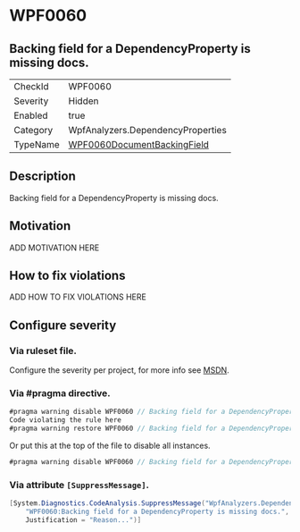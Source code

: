 # WPF0060
## Backing field for a DependencyProperty is missing docs.

<!-- start generated table -->
<table>
<tr>
  <td>CheckId</td>
  <td>WPF0060</td>
</tr>
<tr>
  <td>Severity</td>
  <td>Hidden</td>
</tr>
<tr>
  <td>Enabled</td>
  <td>true</td>
</tr>
<tr>
  <td>Category</td>
  <td>WpfAnalyzers.DependencyProperties</td>
</tr>
<tr>
  <td>TypeName</td>
  <td><a href="https://github.com/DotNetAnalyzers/WpfAnalyzers/blob/master/WpfAnalyzers.Analyzers/WPF0060DocumentBackingField.cs">WPF0060DocumentBackingField</a></td>
</tr>
</table>
<!-- end generated table -->

## Description

Backing field for a DependencyProperty is missing docs.

## Motivation

ADD MOTIVATION HERE

## How to fix violations

ADD HOW TO FIX VIOLATIONS HERE

<!-- start generated config severity -->
## Configure severity

### Via ruleset file.

Configure the severity per project, for more info see [MSDN](https://msdn.microsoft.com/en-us/library/dd264949.aspx).

### Via #pragma directive.
```C#
#pragma warning disable WPF0060 // Backing field for a DependencyProperty is missing docs.
Code violating the rule here
#pragma warning restore WPF0060 // Backing field for a DependencyProperty is missing docs.
```

Or put this at the top of the file to disable all instances.
```C#
#pragma warning disable WPF0060 // Backing field for a DependencyProperty is missing docs.
```

### Via attribute `[SuppressMessage]`.

```C#
[System.Diagnostics.CodeAnalysis.SuppressMessage("WpfAnalyzers.DependencyProperties", 
    "WPF0060:Backing field for a DependencyProperty is missing docs.", 
    Justification = "Reason...")]
```
<!-- end generated config severity -->